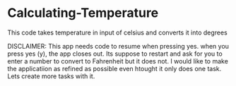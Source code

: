 # Calculating-Temperature
This code takes temperature in input of celsius and converts it into degrees

DISCLAIMER:
This app needs code to resume when pressing yes. when you press yes (y), the app closes out. Its suppose to restart and ask for you to enter a number to convert to Fahrenheit but it does not. I would like to make the applicatiion as refined as possible even htought it only does one task. Lets create more tasks with it.
